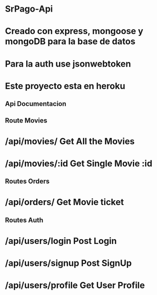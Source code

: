 # SrPago-Api

# Creado con express, mongoose y mongoDB para la base de datos

# Para la auth use jsonwebtoken

# Este proyecto esta en heroku

## Api Documentacion

## Route Movies

# /api/movies/ Get All the Movies

# /api/movies/:id Get Single Movie :id

## Routes Orders

# /api/orders/ Get Movie ticket

## Routes Auth

# /api/users/login Post Login

# /api/users/signup Post SignUp

# /api/users/profile Get User Profile
